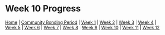 # Week 10 Progress

[Home](/gsoc_blog/) | [Community Bonding Period](/gsoc_blog/communitybondingperiod/) | [Week 1](/gsoc_blog/week1/) | [Week 2](/gsoc_blog/week2/) | [Week 3](/gsoc_blog/week3/) | [Week 4](/gsoc_blog/week4/) | [Week 5](/gsoc_blog/week5/) | [Week 6](/gsoc_blog/week6/) | [Week 7](/gsoc_blog/week7/) | [Week 8](/gsoc_blog/week8/) | [Week 9](/gsoc_blog/week9/) | [Week 10](/gsoc_blog/week10/) | [Week 11](/gsoc_blog/week11/) | [Week 12](/gsoc_blog/week12/)
